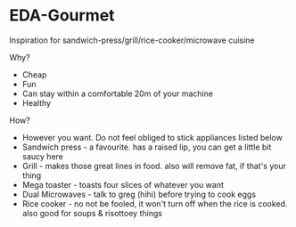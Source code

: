 # EDA-Gourmet
Inspiration for sandwich-press/grill/rice-cooker/microwave cuisine

Why?
- Cheap
- Fun
- Can stay within a comfortable 20m of your machine
- Healthy

How?
- However you want. Do not feel obliged to stick appliances listed below
- Sandwich press - a favourite. has a raised lip, you can get a little bit saucy here
- Grill - makes those great lines in food. also will remove fat, if that's your thing
- Mega toaster - toasts four slices of whatever you want
- Dual Microwaves - talk to greg (hihi) before trying to cook eggs
- Rice cooker - no not be fooled, it won't turn off when the rice is cooked. also good for soups & risottoey things

